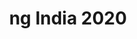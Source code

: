 ---
title: ng India 2020
start_date: 2020-02-29
end_date:
location: Gurgaon, Haryana
url: https://www.ng-ind.com/
coc_url: https://www.ng-ind.com/#coc
scholarship_url:
summary: Annual Angular Conference of India.
---